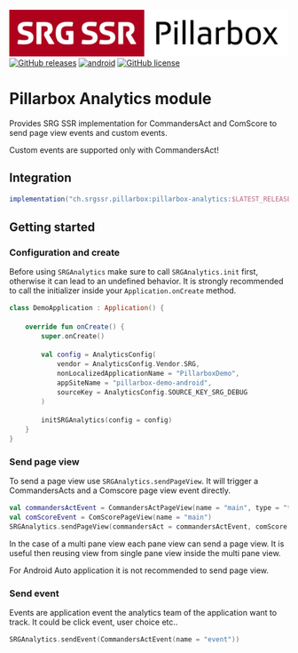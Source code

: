 [![Pillarbox logo](https://github.com/SRGSSR/pillarbox-apple/blob/main/docs/README-images/logo.jpg)](https://github.com/SRGSSR/pillarbox-android)
[![GitHub releases](https://img.shields.io/github/v/release/SRGSSR/pillarbox-android)](https://github.com/SRGSSR/pillarbox-android/releases)
[![android](https://img.shields.io/badge/android-21+-green)](https://github.com/SRGSSR/pillarbox-android)
[![GitHub license](https://img.shields.io/github/license/SRGSSR/pillarbox-android)](https://github.com/SRGSSR/pillarbox-android/blob/main/LICENSE)

# Pillarbox Analytics module

Provides SRG SSR implementation for CommandersAct and ComScore to send page view events and custom events.

Custom events are supported only with CommandersAct!

## Integration

```gradle
implementation("ch.srgssr.pillarbox:pillarbox-analytics:$LATEST_RELEASE_VERSION")
```

## Getting started

### Configuration and create

Before using `SRGAnalytics` make sure to call `SRGAnalytics.init` first, otherwise it can lead to an undefined behavior.
It is strongly recommended to call the initializer inside your `Application.onCreate` method.

```kotlin
class DemoApplication : Application() {

    override fun onCreate() {
        super.onCreate()
        
        val config = AnalyticsConfig(
            vendor = AnalyticsConfig.Vendor.SRG,
            nonLocalizedApplicationName = "PillarboxDemo",
            appSiteName = "pillarbox-demo-android",
            sourceKey = AnalyticsConfig.SOURCE_KEY_SRG_DEBUG
        )
        
        initSRGAnalytics(config = config)
    }
}
```

### Send page view

To send a page view use `SRGAnalytics.sendPageView`. It will trigger a CommandersActs and a Comscore page view event directly.

```kotlin
val commandersActEvent = CommandersActPageView(name = "main", type = "tbd", levels = listOf("app", "pillarbox"))
val comScoreEvent = ComScorePageView(name = "main")
SRGAnalytics.sendPageView(commandersAct = commandersActEvent, comScore = comScoreEvent)
```

In the case of a multi pane view each pane view can send a page view. It is useful then reusing view from single pane view inside the multi pane view.

For Android Auto application it is not recommended to send page view.


### Send event

Events are application event the analytics team of the application want to track. It could be click event, user choice etc..

```kotlin
SRGAnalytics.sendEvent(CommandersActEvent(name = "event"))
```

